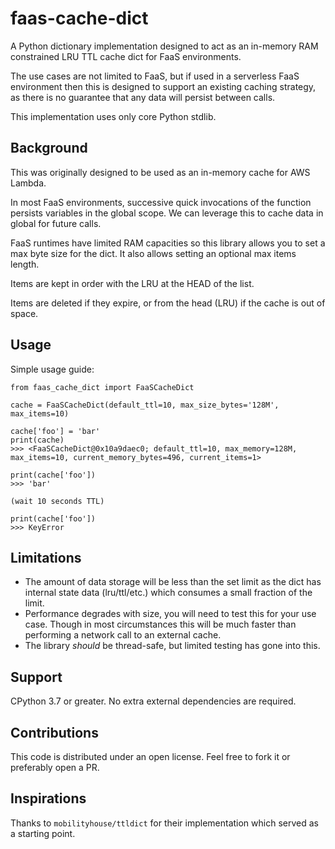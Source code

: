 # faas-cache-dict
A Python dictionary implementation designed to act as an in-memory RAM constrained LRU
TTL cache dict for FaaS environments.

The use cases are not limited to FaaS, but if used in a serverless FaaS environment
then this is designed to support an existing caching strategy, as there is no guarantee
that any data will persist between calls.

This implementation uses only core Python stdlib.

## Background
This was originally designed to be used as an in-memory cache for AWS Lambda.

In most FaaS environments, successive quick invocations of the function persists
variables in the global scope. We can leverage this to cache data in global for future
calls.

FaaS runtimes have limited RAM capacities so this library allows you to set a max byte
size for the dict. It also allows setting an optional max items length.

Items are kept in order with the LRU at the HEAD of the list.

Items are deleted if they expire, or from the head (LRU) if the cache is out of space.

## Usage
Simple usage guide:
```
from faas_cache_dict import FaaSCacheDict

cache = FaaSCacheDict(default_ttl=10, max_size_bytes='128M', max_items=10)

cache['foo'] = 'bar'
print(cache)
>>> <FaaSCacheDict@0x10a9daec0; default_ttl=10, max_memory=128M, max_items=10, current_memory_bytes=496, current_items=1>

print(cache['foo'])
>>> 'bar'

(wait 10 seconds TTL)

print(cache['foo'])
>>> KeyError
```

## Limitations
- The amount of data storage will be less than the set limit as the dict has internal
state data (lru/ttl/etc.) which consumes a small fraction of the limit.
- Performance degrades with size, you will need to test this for your use case. Though
 in most circumstances this will be much faster than performing a network call to an
 external cache.
- The library _should_ be thread-safe, but limited testing has gone into this.

## Support
CPython 3.7 or greater. No extra external dependencies are required.

## Contributions
This code is distributed under an open license. Feel free to fork it or preferably open
a PR.

## Inspirations
Thanks to `mobilityhouse/ttldict` for their implementation which served as a starting
point.
